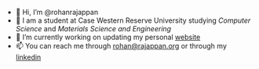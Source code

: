 - 👋 Hi, I’m @rohanrajappan
- 👀 I am a student at Case Western Reserve University studying *Computer Science* and *Materials Science and Engineering*
- 🌱 I’m currently working on updating my personal [website](rajappan.org)
- 📫 You can reach me through [rohan@rajappan.org](mailto:rohan@rajappan.org) or through my [linkedin](linkedin.com/in/rohanrajappan)

<!---
rohanrajappan/rohanrajappan is a ✨ special ✨ repository because its `README.md` (this file) appears on your GitHub profile.
You can click the Preview link to take a look at your changes.
--->

